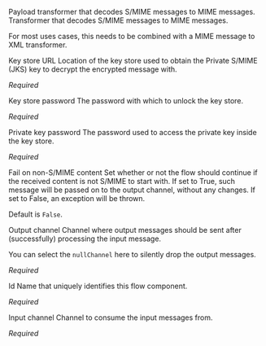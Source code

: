 
Payload transformer that decodes S/MIME messages to MIME messages.
Transformer that decodes S/MIME messages to MIME messages.

For most uses cases, this needs to be combined with a MIME message to XML transformer.


Key store URL
Location of the key store used to obtain the Private S/MIME (JKS) key to decrypt the encrypted message with.

<i>Required</i>



Key store password
The password with which to unlock the key store.

<i>Required</i>



Private key password
The password used to access the private key inside the key store.

<i>Required</i>



 Fail on non-S/MIME content
Set whether or not the flow should continue if the received content is not S/MIME to start with. If set to True, such message will be passed on to the output channel, without any changes. If set to False, an exception will be thrown.

Default is <code>False</code>.



Output channel
Channel where output messages should be sent after (successfully) processing the input message.

You can select the <code>nullChannel</code> here to silently drop the output messages.

<i>Required</i>


Id
Name that uniquely identifies this flow component.

<i>Required</i>


Input channel
Channel to consume the input messages from.

<i>Required</i>

